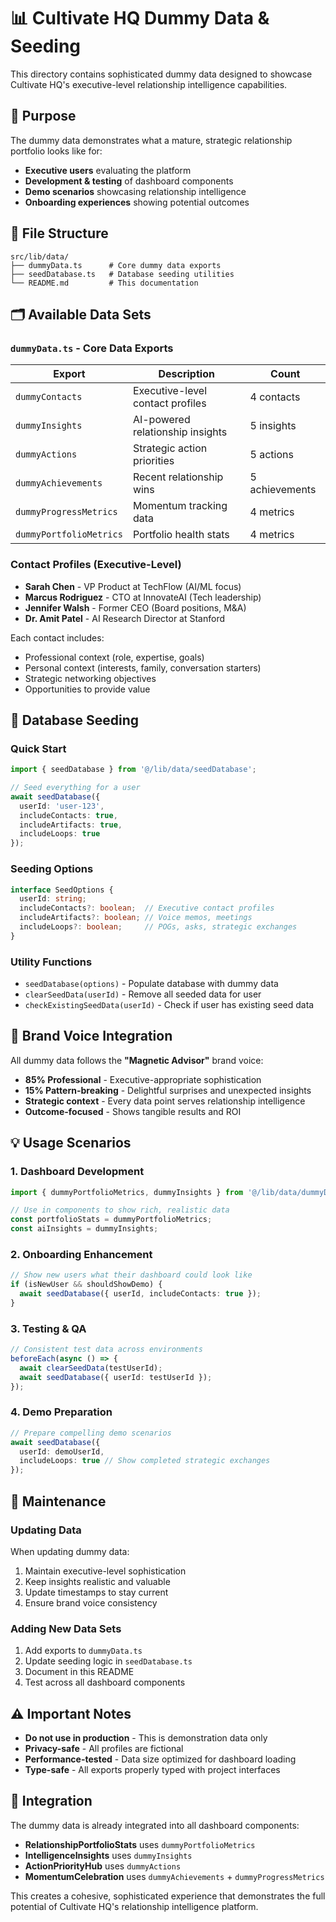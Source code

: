 # 📊 Cultivate HQ Dummy Data & Seeding

This directory contains sophisticated dummy data designed to showcase Cultivate HQ's executive-level relationship intelligence capabilities.

## 🎯 Purpose

The dummy data demonstrates what a mature, strategic relationship portfolio looks like for:
- **Executive users** evaluating the platform
- **Development & testing** of dashboard components  
- **Demo scenarios** showcasing relationship intelligence
- **Onboarding experiences** showing potential outcomes

## 📁 File Structure

```
src/lib/data/
├── dummyData.ts      # Core dummy data exports
├── seedDatabase.ts   # Database seeding utilities  
└── README.md         # This documentation
```

## 🗂️ Available Data Sets

### **`dummyData.ts`** - Core Data Exports

| Export | Description | Count |
|--------|-------------|-------|
| `dummyContacts` | Executive-level contact profiles | 4 contacts |
| `dummyInsights` | AI-powered relationship insights | 5 insights |
| `dummyActions` | Strategic action priorities | 5 actions |
| `dummyAchievements` | Recent relationship wins | 5 achievements |
| `dummyProgressMetrics` | Momentum tracking data | 4 metrics |
| `dummyPortfolioMetrics` | Portfolio health stats | 4 metrics |

### **Contact Profiles** (Executive-Level)

- **Sarah Chen** - VP Product at TechFlow (AI/ML focus)
- **Marcus Rodriguez** - CTO at InnovateAI (Tech leadership)  
- **Jennifer Walsh** - Former CEO (Board positions, M&A)
- **Dr. Amit Patel** - AI Research Director at Stanford

Each contact includes:
- Professional context (role, expertise, goals)
- Personal context (interests, family, conversation starters)
- Strategic networking objectives
- Opportunities to provide value

## 🌱 Database Seeding

### **Quick Start**

```typescript
import { seedDatabase } from '@/lib/data/seedDatabase';

// Seed everything for a user
await seedDatabase({ 
  userId: 'user-123',
  includeContacts: true,
  includeArtifacts: true, 
  includeLoops: true 
});
```

### **Seeding Options**

```typescript
interface SeedOptions {
  userId: string;
  includeContacts?: boolean;  // Executive contact profiles
  includeArtifacts?: boolean; // Voice memos, meetings
  includeLoops?: boolean;     // POGs, asks, strategic exchanges
}
```

### **Utility Functions**

- `seedDatabase(options)` - Populate database with dummy data
- `clearSeedData(userId)` - Remove all seeded data for user
- `checkExistingSeedData(userId)` - Check if user has existing seed data

## 🎨 Brand Voice Integration

All dummy data follows the **"Magnetic Advisor"** brand voice:
- **85% Professional** - Executive-appropriate sophistication
- **15% Pattern-breaking** - Delightful surprises and unexpected insights
- **Strategic context** - Every data point serves relationship intelligence
- **Outcome-focused** - Shows tangible results and ROI

## 💡 Usage Scenarios

### **1. Dashboard Development**
```typescript
import { dummyPortfolioMetrics, dummyInsights } from '@/lib/data/dummyData';

// Use in components to show rich, realistic data
const portfolioStats = dummyPortfolioMetrics;
const aiInsights = dummyInsights;
```

### **2. Onboarding Enhancement**  
```typescript
// Show new users what their dashboard could look like
if (isNewUser && shouldShowDemo) {
  await seedDatabase({ userId, includeContacts: true });
}
```

### **3. Testing & QA**
```typescript
// Consistent test data across environments
beforeEach(async () => {
  await clearSeedData(testUserId);
  await seedDatabase({ userId: testUserId });
});
```

### **4. Demo Preparation**
```typescript
// Prepare compelling demo scenarios
await seedDatabase({ 
  userId: demoUserId,
  includeLoops: true // Show completed strategic exchanges
});
```

## 🔄 Maintenance

### **Updating Data**
When updating dummy data:
1. Maintain executive-level sophistication
2. Keep insights realistic and valuable
3. Update timestamps to stay current
4. Ensure brand voice consistency

### **Adding New Data Sets**
1. Add exports to `dummyData.ts`
2. Update seeding logic in `seedDatabase.ts`
3. Document in this README
4. Test across all dashboard components

## ⚠️ Important Notes

- **Do not use in production** - This is demonstration data only
- **Privacy-safe** - All profiles are fictional
- **Performance-tested** - Data size optimized for dashboard loading
- **Type-safe** - All exports properly typed with project interfaces

## 🚀 Integration

The dummy data is already integrated into all dashboard components:

- **RelationshipPortfolioStats** uses `dummyPortfolioMetrics`
- **IntelligenceInsights** uses `dummyInsights`  
- **ActionPriorityHub** uses `dummyActions`
- **MomentumCelebration** uses `dummyAchievements` + `dummyProgressMetrics`

This creates a cohesive, sophisticated experience that demonstrates the full potential of Cultivate HQ's relationship intelligence platform.